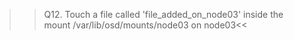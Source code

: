 >>Q12. Touch a file called 'file_added_on_node03' inside the mount /var/lib/osd/mounts/node03 on node03<<
